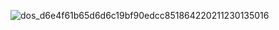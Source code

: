 ![dos_d6e4f61b65d6d6c19bf90edcc851864220211230135016](https://github.com/user-attachments/assets/46c06141-6249-48d5-ab9e-36b5ec3ea10c)
